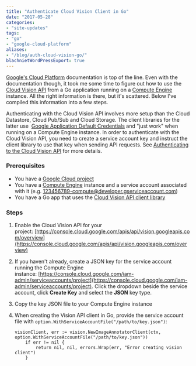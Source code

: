```yaml
---
title: "Authenticate Cloud Vision Client in Go"
date: "2017-05-28"
categories:
- "site-updates"
tags:
- "go"
- "google-cloud-platform"
aliases:
- "/blog/auth-cloud-vision-go/"
blachnietWordPressExport: true
---
```


[Google's Cloud Platform](https://cloud.google.com/) documentation is top of the line. Even with the documentation though, it took me some time to figure out how to use the [Cloud Vision API](https://cloud.google.com/vision/) from a Go application running on a [Compute Engine](https://cloud.google.com/compute/) instance. All the right information is there, but it's scattered. Below I've compiled this information into a few steps.

Authenticating with the Cloud Vision API involves more setup than the Cloud Datastore, Cloud Pub/Sub and Cloud Storage. The client libraries for the latter use  [Google Application Default Credentials](https://developers.google.com/identity/protocols/application-default-credentials) and "just work" when running on a Compute Engine instance. In order to authenticate with the Cloud Vision API, you need to create a service account key and instruct the client library to use that key when sending API requests. See [Authenticating to the Cloud Vision API](https://cloud.google.com/vision/docs/auth#using_a_service_account) for more details.

### Prerequisites

- You have a [Google Cloud project](https://console.cloud.google.com/home/dashboard)
- You have a [Compute Engine](https://console.cloud.google.com/compute/instances) instance and a service account associated with it (e.g. 123456789-compute@developer.gserviceaccount.com)
- You have a Go app that uses the [Cloud Vision API client library](https://cloud.google.com/vision/docs/reference/libraries)

### Steps

1. Enable the Cloud Vision API for your project: [https://console.cloud.google.com/apis/api/vision.googleapis.com/overview](https://console.cloud.google.com/apis/api/vision.googleapis.com/overview)
2. If you haven't already, create a JSON key for the service account running the Compute Engine instance: [https://console.cloud.google.com/iam-admin/serviceaccounts/project](https://console.cloud.google.com/iam-admin/serviceaccounts/project). Click the dropdown beside the service account, click **Create Key** and select the **JSON** key type.
3. Copy the key JSON file to your Compute Engine instance
4. When creating the Vision API client in Go, provide the service account file with `option.WithServiceAccountFile("/path/to/key.json")`:
    
    ```
    visionClient, err := vision.NewImageAnnotatorClient(ctx, option.WithServiceAccountFile("/path/to/key.json"))
        if err != nil {
            return nil, nil, errors.Wrap(err, "Error creating vision client")
        }
    ```
